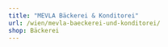 ```yaml
---
title: "MEVLA Bäckerei & Konditorei"
url: /wien/mevla-baeckerei-und-konditorei/
shop: Bäckerei
---
```


